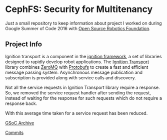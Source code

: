 # CephFS: Security for Multitenancy

Just a small repository to keep information about project I worked on during
Google Summer of Code 2016 with [Open Source Robotics Foundation](http://www.osrfoundation.org/).

## Project Info

Ignition transport is a component in the [ignition framework](http://ignitionrobotics.org),
a set of libraries designed to rapidly develop robot applications. The
[Ignition Transport](http://ignitionrobotics.org/libraries/transport) library
combines [ZeroMQ](http://zeromq.org/) with [Protobufs](https://developers.google.com/protocol-buffers/)
to create a fast and efficient message passing system. Asynchronous message publication and
subscription is provided along with service calls and discovery.

Not all the service requests in Ignition Transport library require a response.
So, we removed the service request handler after sending the request, instead of
waiting for the response for such requests which do not require a response back.

With this average time taken for a service request has been reduced.

[GSoC Archive](https://summerofcode.withgoogle.com/projects/#5686953248817152)

[Commits](https://bitbucket.org/ignitionrobotics/ign-transport/commits/all?search=user(Amitoj))

